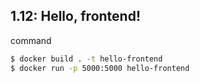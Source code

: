 ## 1.12: Hello, frontend!
command
```bash
$ docker build . -t hello-frontend
$ docker run -p 5000:5000 hello-frontend
```